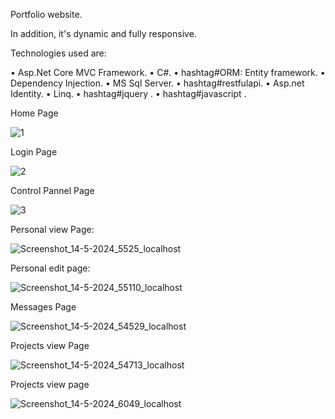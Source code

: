 Portfolio website.

In addition, it's dynamic and fully responsive.

Technologies used are: 

• Asp.Net Core MVC Framework.
• C#.
• hashtag#ORM: Entity framework.
• Dependency Injection.
• MS Sql Server.
• hashtag#restfulapi.
• Asp.net Identity.
• Linq.
• hashtag#jquery .
• hashtag#javascript .




Home Page

![1](https://github.com/waria900/Portfolio-WebSite1/assets/87630368/732a92a2-4829-454a-9918-eed1c145be91)


Login Page

![2](https://github.com/waria900/Portfolio-WebSite1/assets/87630368/a573c521-1c44-41bd-ad88-10ca59b080e4)


Control Pannel Page


![3](https://github.com/waria900/Portfolio-WebSite1/assets/87630368/485ea884-6722-4b22-9e71-6f2c12e82787)


Personal view Page:


![Screenshot_14-5-2024_5525_localhost](https://github.com/waria900/Portfolio-WebSite1/assets/87630368/bf7ff4f8-c509-4ae4-929e-06dee51071d1)


Personal edit page:


![Screenshot_14-5-2024_55110_localhost](https://github.com/waria900/Portfolio-WebSite1/assets/87630368/43b392f9-d537-456c-97b2-ad248b96519a)



Messages Page


![Screenshot_14-5-2024_54529_localhost](https://github.com/waria900/Portfolio-WebSite1/assets/87630368/8729adba-af61-4a39-a125-39bd5031e6af)



Projects view Page


![Screenshot_14-5-2024_54713_localhost](https://github.com/waria900/Portfolio-WebSite1/assets/87630368/ac83a134-dd01-4a03-809a-ba3d38b64e48)


Projects view page


![Screenshot_14-5-2024_6049_localhost](https://github.com/waria900/Portfolio-WebSite1/assets/87630368/f1babc9e-242e-4bfa-936b-f7ce9cd93f22)

